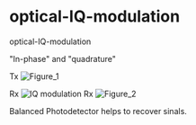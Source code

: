# optical-IQ-modulation
optical-IQ-modulation

"In-phase" and "quadrature"

Tx
![Figure_1](https://user-images.githubusercontent.com/30459885/227406703-d50cb32a-69f0-4496-801d-df8239573c49.png)

Rx
![IQ modulation Rx](https://user-images.githubusercontent.com/30459885/227144153-19edc3a5-4217-4ba2-99a1-1be4c41dc9d2.png)
![Figure_2](https://user-images.githubusercontent.com/30459885/227406708-cb71eb51-d4c9-421c-9bd3-55e2b5030de5.png)

Balanced Photodetector helps to recover sinals.
